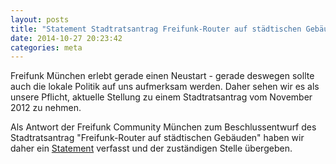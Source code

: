 ```yaml
---
layout: posts
title: "Statement Stadtratsantrag Freifunk-Router auf städtischen Gebäuden"
date: 2014-10-27 20:23:42
categories: meta
---
```


Freifunk München erlebt gerade einen Neustart - gerade deswegen sollte auch die lokale Politik auf uns aufmerksam werden. Daher sehen wir es als unsere Pflicht, aktuelle Stellung zu einem Stadtratsantrag vom November 2012 zu nehmen.

Als Antwort der Freifunk Community München zum Beschlussentwurf des Stadtratsantrag "Freifunk-Router auf städtischen Gebäuden" haben wir daher ein [Statement][statement] verfasst und der zuständigen Stelle übergeben.

[statement]: /assets/posts/2014-10-27-Statement_StR-Antrag.pdf
